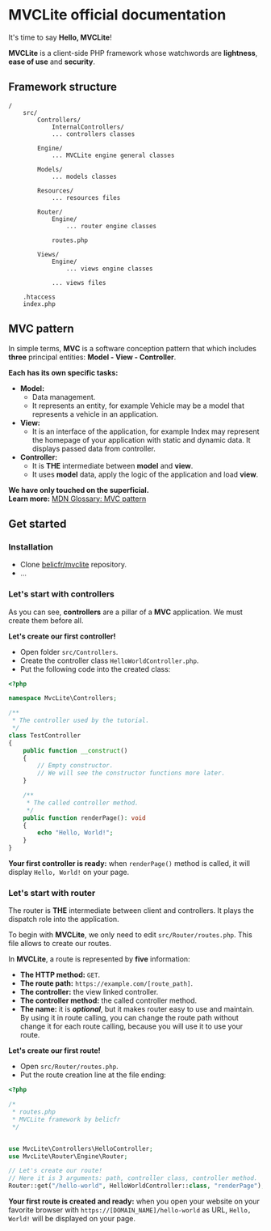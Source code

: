 # MVCLite official documentation

It's time to say **Hello, MVCLite**!

**MVCLite** is a client-side PHP framework whose watchwords are **lightness**, 
**ease of use** and **security**.

## Framework structure
```
/
    src/
        Controllers/
            InternalControllers/
            ... controllers classes
            
        Engine/
            ... MVCLite engine general classes
        
        Models/
            ... models classes
            
        Resources/
            ... resources files
            
        Router/
            Engine/
                ... router engine classes
            
            routes.php
        
        Views/
            Engine/
                ... views engine classes
                
            ... views files
    
    .htaccess
    index.php
```

## MVC pattern

In simple terms, **MVC** is a software conception pattern that which includes 
**three** principal entities: **Model - View - Controller**.

**Each has its own specific tasks:**
- **Model:**
  - Data management.
  - It represents an entity, for example Vehicle may be a model that represents 
  a vehicle in an application.
- **View:**
  - It is an interface of the application, for example Index may represent the 
  homepage of your application with static and dynamic data. It displays passed
  data from controller.
- **Controller:**
  - It is **THE** intermediate between **model** and **view**.
  - It uses **model** data, apply the logic of the application and load **view**.

**We have only touched on the superficial.**\
**Learn more:** [MDN Glossary: MVC pattern](https://developer.mozilla.org/fr/docs/Glossary/MVC)

## Get started

### Installation

- Clone [belicfr/mvclite](https://github.com/belicfr/mvclite) repository.
- ...

### Let's start with controllers

As you can see, **controllers** are a pillar of a **MVC** application.
We must create them before all.

**Let's create our first controller!**

- Open folder `src/Controllers`.
- Create the controller class `HelloWorldController.php`.
- Put the following code into the created class:
```php
<?php

namespace MvcLite\Controllers;

/**
 * The controller used by the tutorial.
 */
class TestController
{
    public function __construct()
    {
        // Empty constructor.
        // We will see the constructor functions more later.
    }

    /**
     * The called controller method.
     */
    public function renderPage(): void
    {
        echo "Hello, World!";
    }
}
```

**Your first controller is ready:** when `renderPage()` method is called, 
it will display `Hello, World!` on your page.

### Let's start with router

The router is **THE** intermediate between client and controllers. It plays
the dispatch role into the application.

To begin with **MVCLite**, we only need to edit `src/Router/routes.php`.
This file allows to create our routes.

In **MVCLite**, a route is represented by **five** information:
- **The HTTP method:** `GET`.
- **The route path:** `https://example.com/[route_path]`.
- **The controller:** the view linked controller.
- **The controller method:** the called controller method.
- **The name:** it is **_optional_**, but it makes router easy to use and maintain.
By using it in route calling, you can change the route path without change it
for each route calling, because you will use it to use your route.

**Let's create our first route!**

- Open `src/Router/routes.php`.
- Put the route creation line at the file ending:

```php
<?php

/*
 * routes.php
 * MVCLite framework by belicfr
 */


use MvcLite\Controllers\HelloController;
use MvcLite\Router\Engine\Router;

// Let's create our route!
// Here it is 3 arguments: path, controller class, controller method.
Router::get("/hello-world", HelloWorldController::class, "renderPage");
```

**Your first route is created and ready:** when you open your website on your
favorite browser with `https://[DOMAIN_NAME]/hello-world` as URL, `Hello, World!`
will be displayed on your page.